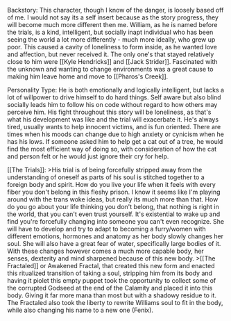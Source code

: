 Backstory:
	This character, though I know of the danger, is loosely based off of me. I would not say its a self insert because as the story progress, they will become much more different then me. William, as he is named before the trials, is a kind, intelligent, but socially inapt individual who has been seeing the world a lot more differently - much more ideally, who grew up poor. This caused a cavity of loneliness to form inside, as he wanted love and affection, but never received it. The only one's that stayed relatively close to him were [[Kyle Hendricks]] and [[Jack Strider]]. Fascinated with the unknown and wanting to change environments was a great cause to making him leave home and move to [[Pharos's Creek]]. 

Personality Type:
	He is both emotionally and logically intelligent, but lacks a lot of willpower to drive himself to do hard things. Self aware but also blind socially leads him to follow his on code without regard to how others may perceive him. His fight throughout this story will be loneliness, as that's what his development was like and the trial will exacerbate it. He's always tired, usually wants to help innocent victims, and is fun oriented. There are times when his moods can change due to high anxiety or cynicism when he has his lows. If someone asked him to help get a cat out of a tree, he would find the most efficient way of doing so, with consideration of how the cat and person felt or he would just ignore their cry for help.

[[The Trials]]:
	>His trial is of being forcefully stripped away from the understanding of oneself as parts of his soul is stitched together to a foreign body and spirit. How do you live your life when it feels with every fiber you don't belong in this fleshy prison. I know it seems like I'm playing around with the trans woke ideas, but really its much more than that. How do you go about your life thinking you don't belong, that nothing is right in the world, that you can't even trust yourself. It's existential to wake up and find you're forcefully changing into someone you can't even recognize. She will have to develop and try to adapt to becoming a furry/women with different emotions, hormones and anatomy as her body slowly changes her soul. She will also have a great fear of water, specifically large bodies of it. With these changes however comes a much more capable body, her senses, dexterity and mind sharpened because of this new body.
	>[[The Fractaled]] or Awakened Fractal, that created this new form and enacted this ritualized transition of taking a soul, stripping him from its body and having it piolet this empty puppet took the opportunity to collect some of the corrupted Godseed at the end of the Calamity and placed it into this body. Giving it far more mana than most but with a shadowy residue to it. The Fractaled also took the liberty to rewrite Williams soul to fit in the body, while also changing his name to a new one (Fenix).      